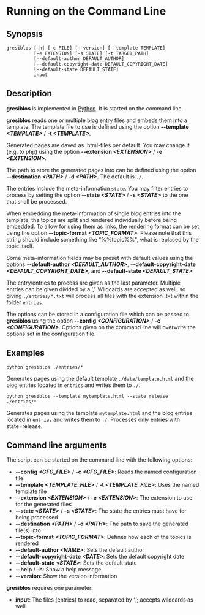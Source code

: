 # Running on the Command Line

## Synopsis

```shell
gresiblos [-h] [-c FILE] [--version] [--template TEMPLATE]
		  [-e EXTENSION] [-s STATE] [-t TARGET_PATH]
	      [--default-author DEFAULT_AUTHOR]
          [--default-copyright-date DEFAULT_COPYRIGHT_DATE]
          [--default-state DEFAULT_STATE]
          input
```

## Description

__gresiblos__ is implemented in [Python](https://www.python.org/). It is started on the command line.

__gresiblos__ reads one or multiple blog entry files and embeds them into a template. The template file to use is defined using the option **--template *&lt;TEMPLATE&gt;*** / **-t *&lt;TEMPLATE&gt;***.

Generated pages are daved as .html-files per default. You may change it (e.g. to php) using the option **--extension *&lt;EXTENSION&gt;*** / **-e *&lt;EXTENSION&gt;***.

The path to store the generated pages into can be defined using the option **--destination *&lt;PATH&gt;*** / **-d *&lt;PATH&gt;***. The default is ```./```.

The entries include the meta-information ```state```. You may filter entries to process by setting the option **--state *&lt;STATE&gt;*** / **-s *&lt;STATE&gt;*** to the one that shall be processed.

When embedding the meta-information of single blog entries into the template, the topics are split and rendered individually before being embedded. To allow for using them as links, the rendering format can be set using the option **--topic-format *&lt;TOPIC_FORMAT&gt;***. Please note that this string should include something like "%%topic%%", what is replaced by the topic itself.

Some meta-information fields may be preset with default values using the options **--default-author *&lt;DEFAULT_AUTHOR&gt;***, **--default-copyright-date *&lt;DEFAULT_COPYRIGHT_DATE&gt;***, and **--default-state *&lt;DEFAULT_STATE&gt;***

The entry/entries to process are given as the last parameter. Multiple entries can be given divided by a &#8216;,&#8217;. Wildcards are accepted as well, so giving ```./entries/*.txt``` will process all files with the extension .txt within the folder ```entries```.

The options can be stored in a configuration file which can be passed to __gresiblos__ using the option **--config *&lt;CONFIGURATION&gt;*** / **-c *&lt;CONFIGURATION&gt;***. Options given on the command line will overwrite the options set in the configuration file.


## Examples

```shell
python gresiblos ./entries/*
```

Generates pages using the default template ```./data/template.html``` and the blog entries located in ```entries``` and writes them to ```./```.

```shell
python gresiblos --template mytemplate.html --state release ./entries/*
```

Generates pages using the template ```mytemplate.html``` and the blog entries located in ```entries``` and writes them to ```./```. Processes only entries with state=release.


## Command line arguments

The script can be started on the command line with the following options:

* **--config *&lt;CFG_FILE&gt;*** / **-c *&lt;CFG_FILE&gt;***: Reads the named configuration file
* **--template *&lt;TEMPLATE_FILE&gt;*** / **-t *&lt;TEMPLATE_FILE&gt;***: Uses the named template file
* **--extension *&lt;EXTENSION&gt;*** / **-e *&lt;EXTENSION&gt;***: The extension to use for the generated files
* **--state *&lt;STATE&gt;*** / **-s *&lt;STATE&gt;***: The state the entries must have for being processed
* **--destination *&lt;PATH&gt;*** / **-d *&lt;PATH&gt;***: The path to save the generated file(s) into
* **--topic-format *&lt;TOPIC_FORMAT&gt;***: Defines how each of the topics is rendered
* **--default-author *&lt;NAME&gt;***: Sets the default author
* **--default-copyright-date *&lt;DATE&gt;***: Sets the default copyright date
* **--default-state *&lt;STATE&gt;***: Sets the default state
* **--help** / **-h**: Show a help message
* **--version**: Show the version information

__gresiblos__ requires one parameter:

* **input**: The files (entries) to read, separated by &#8216;,&#8217;; accepts wildcards as well

